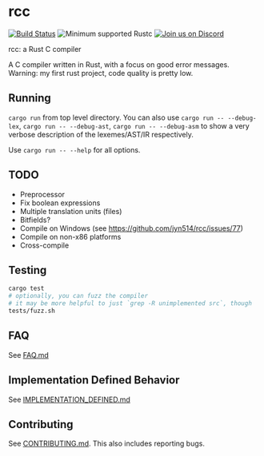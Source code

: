 # rcc

[![Build Status](https://travis-ci.org/jyn514/rcc.svg?branch=master)](https://travis-ci.org/jyn514/rcc)
![Minimum supported Rustc](https://img.shields.io/badge/rustc-1.37+-green.svg)
[![Join us on Discord](https://discordapp.com/assets/e4923594e694a21542a489471ecffa50.svg)](https://discord.gg/2jRDZDU)

rcc: a Rust C compiler

A C compiler written in Rust, with a focus on good error messages. Warning: my first rust project, code quality is pretty low.

## Running

`cargo run` from top level directory.
You can also use `cargo run -- --debug-lex`, `cargo run -- --debug-ast`, `cargo run -- --debug-asm`
to show a very verbose description of the lexemes/AST/IR respectively.

Use `cargo run -- --help` for all options.

## TODO

- Preprocessor
- Fix boolean expressions
- Multiple translation units (files)
- Bitfields?
- Compile on Windows (see https://github.com/jyn514/rcc/issues/77)
- Compile on non-x86 platforms
- Cross-compile

## Testing

```sh
cargo test
# optionally, you can fuzz the compiler
# it may be more helpful to just `grep -R unimplemented src`, though
tests/fuzz.sh
```

## FAQ

See [FAQ.md](FAQ.md)

## Implementation Defined Behavior

See [IMPLEMENTATION\_DEFINED.md](IMPLEMENTATION_DEFINED.md)


## Contributing

See [CONTRIBUTING.md](CONTRIBUTING.md).
This also includes reporting bugs.
